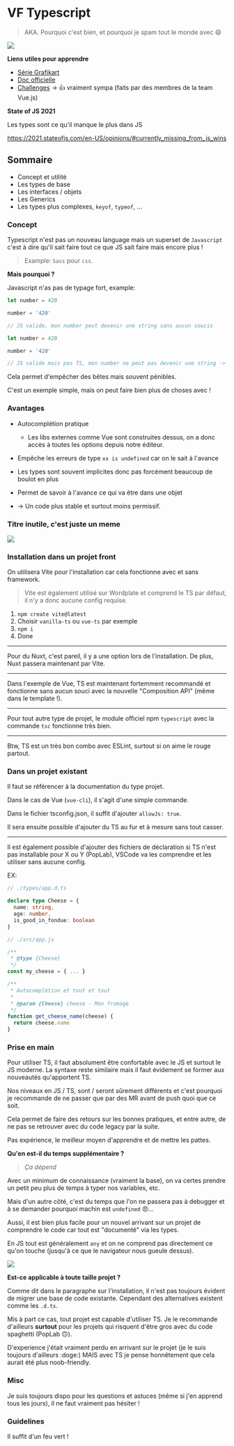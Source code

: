 # VF Typescript

> AKA. Pourquoi c'est bien, et pourquoi je spam tout le monde avec 😄

![](https://pics.me.me/welcome-to-javascript-where-the-objects-are-made-up-and-13411868.png)

**Liens utiles pour apprendre**

- [Série Grafikart](https://www.youtube.com/watch?v=ffCIANfx_-0&list=PLjwdMgw5TTLX1tQ1qDNHTsy_lrkCt4VW3)
- [Doc officielle](https://www.typescriptlang.org/)
- [Challenges](https://github.com/type-challenges/type-challenges) -> 👍 vraiment sympa (faits par des membres de la team Vue.js)

**State of JS 2021**

Les types sont ce qu'il manque le plus dans JS

<https://2021.stateofjs.com/en-US/opinions/#currently_missing_from_js_wins>

## Sommaire

- Concept et utilité
- Les types de base
- Les interfaces / objets
- Les Generics
- Les types plus complexes, `keyof`, `typeof`, ...

### Concept

Typescript n'est pas un nouveau language mais un superset de `Javascript` c'est à dire qu'il sait faire tout ce que JS sait faire mais encore plus !

> Example: `Sass` pour `css`.

**Mais pourquoi ?**

Javascript n'as pas de typage fort, example:

```js
let number = 420

number = '420'

// JS valide, mon number peut devenir une string sans aucun soucis
```

```ts
let number = 420

number = '420'

// JS valide mais pas TS, mon number ne peut pas devenir une string -> Pas le droit en TS, un number reste un number -> Le fichier ne peut pas compiler
```

Cela permet d'empêcher des bêtes mais souvent pénibles.

C'est un exemple simple, mais on peut faire bien plus de choses avec !

### Avantages

- Autocomplétion pratique
  - Les libs externes comme Vue sont construites dessus, on a donc accès à toutes les options depuis notre éditeur.

- Empêche les erreurs de type `xx is undefined` car on le sait à l'avance
- Les types sont souvent implicites donc pas forcément beaucoup de boulot en plus
- Permet de savoir à l'avance ce qui va être dans une objet

- -> Un code plus stable et surtout moins permissif.

### Titre inutile, c'est juste un meme

![](https://external-content.duckduckgo.com/iu/?u=https%3A%2F%2Fdmitripavlutin.com%2Fstatic%2Ff3acca84aa642ed9f8591db27e382a90%2F5fd6b%2Ftypeof-5.jpg&f=1&nofb=1)

### Installation dans un projet front

On utilisera Vite pour l'installation car cela fonctionne avec et sans framework.

> Vite est également utilisé sur Wordplate et comprend le TS par défaut, il n'y a donc aucune config requise.

1. `npm create vite@latest`
2. Choisir `vanilla-ts` ou `vue-ts` par exemple
3. `npm i`
4. Done

---

Pour du Nuxt, c'est pareil, il y a une option lors de l'installation. De plus, Nuxt passera maintenant par Vite.

---

Dans l'exemple de Vue, TS est maintenant fortemment recommandé et fonctionne sans aucun souci avec la nouvelle "Composition API" (même dans le template !).

---

Pour tout autre type de projet, le module officiel npm `typescript` avec la commande `tsc` fonctionne très bien.

---

Btw, TS est un très bon combo avec ESLint, surtout si on aime le rouge partout.

### Dans un projet existant

Il faut se référencer à la documentation du type projet.

Dans le cas de Vue (`vue-cli`), il s'agit d'une simple commande.

Dans le fichier tsconfig.json, il suffit d'ajouter `allowJs: true`.

Il sera ensuite possible d'ajouter du TS au fur et à mesure sans tout casser.

---

Il est également possible d'ajouter des fichiers de déclaration si TS n'est pas installable pour X ou Y (PopLab), VSCode va les comprendre et les utiliser sans aucune config.

EX:

```ts
// ./types/app.d.ts

declare type Cheese = {
  name: string,
  age: number,
  is_good_in_fondue: boolean
}
```

```js
// ./src/app.js

/**
 * @type {Cheese}
 */
const my_cheese = { ... }

/**
 * Autocomplétion et tout et tout
 *
 * @param {Cheese} cheese - Mon fromage
 */
function get_cheese_name(cheese) {
  return cheese.name
}
```

### Prise en main

Pour utiliser TS, il faut absolument être confortable avec le JS et surtout le JS moderne. La syntaxe reste similaire mais il faut évidement se former aux nouveautés qu'apportent TS.

Nos niveaux en JS / TS, sont / seront sûrement différents et c'est pourquoi je recommande de ne passer que par des MR avant de push quoi que ce soit.

Cela permet de faire des retours sur les bonnes pratiques, et entre autre, de ne pas se retrouver avec du code legacy par la suite.

Pas expérience, le meilleur moyen d'apprendre et de mettre les pattes.

**Qu'en est-il du temps supplémentaire ?**

> *Ça dépend*

Avec un minimum de connaissance (vraiment la base), on va certes prendre un petit peu plus de temps à typer nos variables, etc.

Mais d'un autre côté, c'est du temps que l'on ne passera pas à debugger et à se demander pourquoi machin est `undefined` 😠...

Aussi, il est bien plus facile pour un nouvel arrivant sur un projet de comprendre le code car tout est "documenté" via les types.

En JS tout est généralement `any` et on ne comprend pas directement ce qu'on touche (jusqu'à ce que le navigateur nous gueule dessus).

![](https://external-content.duckduckgo.com/iu/?u=https%3A%2F%2Fi.redd.it%2Fd3b8tswrbxn31.jpg&f=1&nofb=1)

**Est-ce applicable à toute taille projet ?**

Comme dit dans le paragraphe sur l'installation, il n'est pas toujours évident de migrer une base de code existante. Cependant des alternatives existent comme les `.d.ts`.

Mis à part ce cas, tout projet est capable d'utiliser TS. Je le recommande d'ailleurs **surtout** pour les projets qui risquent d'être gros avec du code spaghetti (PopLab 🙃).

D'experience j'était vraiment perdu en arrivant sur le projet (je le suis toujours d'ailleurs :doge:) MAIS avec TS je pense honnêtement que cela aurait été plus noob-friendly.

### Misc

Je suis toujours dispo pour les questions et astuces (même si j'en apprend tous les jours), il ne faut vraiment pas hésiter !

### Guidelines

Il suffit d'un feu vert !
